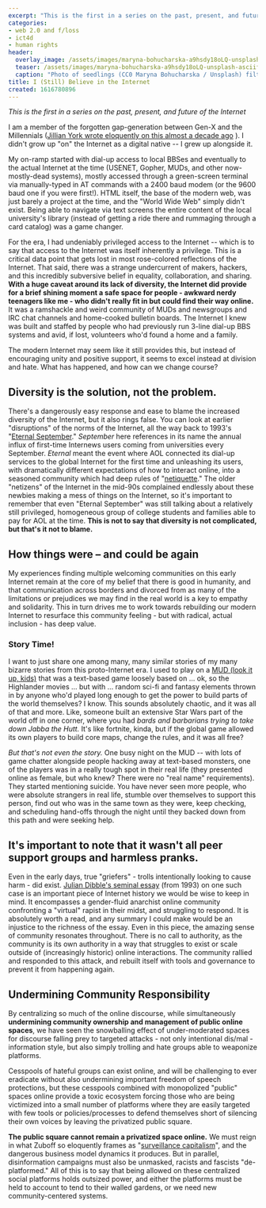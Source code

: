 ```yaml
---
excerpt: "This is the first in a series on the past, present, and future of the Internet"
categories:
- web 2.0 and f/loss
- ict4d
- human rights
header:
  overlay_image: /assets/images/maryna-bohucharska-a9hsdy18oLQ-unsplash-asciifilter.png
  teaser: /assets/images/maryna-bohucharska-a9hsdy18oLQ-unsplash-asciifilter.png
  caption: "Photo of seedlings (CC0 Maryna Bohucharska / Unsplash) filtered to add a digitization / matrix style effect"
title: I (Still) Believe in the Internet
created: 1616780896
---
```

_This is the first in a series on the past, present, and future of the Internet_

I am a member of the forgotten gap-generation between Gen-X and the Millennials ([Jillian York wrote eloquently on this almost a decade ago](https://jilliancyork.com/2013/04/13/talkin-bout-my-generation-i-think/) ). I didn't grow up "on" the Internet as a digital native -- I grew up alongside it.

My on-ramp started with dial-up access to local BBSes and eventually to the actual Internet at the time (USENET, Gopher, MUDs, and other now-mostly-dead systems), mostly accessed through a green-screen terminal via manually-typed in AT commands with a 2400 baud modem (or the 9600 baud one if you were first!). HTML itself, the base of the modern web, was just barely a project at the time, and the "World Wide Web" simply didn't exist. Being able to navigate via text screens the entire content of the local university's library (instead of getting a ride there and rummaging through a card catalog) was a game changer.

For the era, I had undeniably privileged access to the Internet -- which is to say that access to the Internet was itself inherently a privilege. This is a critical data point that gets lost in most rose-colored reflections of the Internet.  That said, there was a strange undercurrent of makers, hackers, and this incredibly subversive belief in equality, collaboration, and sharing.  **With a huge caveat around its lack of diversity, the Internet did provide for a brief shining moment a safe space for people - awkward nerdy teenagers like me - who didn't really fit in but could find their way online.** It was a ramshackle and weird community of MUDs and newsgroups and IRC chat channels and home-cooked bulletin boards. The Internet I knew was built and staffed by people who had previously run 3-line dial-up BBS systems and avid, if lost, volunteers who'd found a home and a family.

The modern Internet may seem like it still provides this, but instead of encouraging unity and positive support, it seems to excel instead at division and hate.  What has happened, and how can we change course?

## Diversity is the solution, not the problem.

There's a dangerously easy response and ease to blame the increased diversity of the Internet, but it also rings false.  You can look at earlier "disruptions" of the norms of the Internet, all the way back to 1993's "[Eternal September](https://en.wikipedia.org/wiki/Eternal_September)." _September_ here references in its name the annual influx of first-time Internews users coming from universities every September.  _Eternal_ meant the event where AOL connected its dial-up services to the global Internet for the first time and unleashing its users, with dramatically different expectations of how to interact online, into a seasoned community which had deep rules of "[netiquette](https://www.auburn.edu/citizenship/netiquette.html)." The older "netizens" of the Internet in the mid-90s complained endlessly about these newbies making a mess of things on the Internet, so it's important to remember that  even "Eternal September" was still talking about a relatively still privileged, homogeneous group of college students and families able to pay for AOL at the time. **This is not to say that diversity is not complicated, but that's it not to blame.**

## How things were – and could be again

My experiences finding multiple welcoming communities on this early Internet remain at the core of my belief that there is good in humanity, and that communication across borders and divorced from as many of the limitations or prejudices we may find in the real world is a key to empathy and solidarity.  This in turn drives me to work towards rebuilding our modern Internet to resurface this community feeling - but with radical, actual inclusion - has deep value.

### Story Time!

I want to just share one among many, many similar stories of my many bizarre stories from this proto-Internet era. I used to play on a [MUD (look it up, kids)](https://en.wikipedia.org/wiki/MUD) that was a text-based game loosely based on … ok, so the Highlander movies  ... but with ...  random sci-fi and fantasy elements thrown in by anyone who'd played long enough to get the power to build parts of the world themselves? I know. This sounds absolutely chaotic, and it was all of that and more.  Like, someone built an extensive Star Wars part of the world off in one corner, where you had *bards and barbarians trying to take down Jabba the Hutt.*  It's like fortnite, kinda, but if the global game allowed its own players to build core maps, change the rules, and it was all free?

*But that's not even the story.*  One busy night on the MUD -- with lots of game chatter alongside people hacking away at text-based monsters, one of the players was in a really tough spot in their real life (they presented online as female, but who knew? There were no "real name" requirements).  They started mentioning suicide.  You have never seen more people, who were absolute strangers in real life, stumble over themselves to support this person, find out who was in the same town as they were, keep checking, and scheduling hand-offs through the night until they backed down from this path and were seeking help.

## It's important to note that it wasn't all peer support groups and harmless pranks.

Even in the early days, true "griefers" - trolls intentionally looking to cause harm - did exist.  [Julian Dibble's seminal essay](https://www.juliandibbell.com/articles/a-rape-in-cyberspace/) (from 1993) on one such case is an important piece of Internet history we would be wise to keep in mind. It encompasses a gender-fluid anarchist online community confronting a "virtual" rapist in their midst, and struggling to respond. It is absolutely worth a read, and any summary I could make would be an injustice to the richness of the essay. Even in this piece, the amazing sense of community resonates throughout. There is no call to authority, as the community is its own authority in a way that struggles to exist or scale outside of (increasingly historic) online interactions. The community rallied and responded to this attack, and rebuilt itself with tools and governance to prevent it from happening again.

## Undermining Community Responsibility

By centralizing so much of the online discourse, while simultaneously **undermining community ownership and management of public online spaces**, we have seen the snowballing effect of under-moderated spaces for discourse falling prey to targeted attacks - not only intentional dis/mal -information style, but also simply trolling and hate groups able to weaponize platforms.

Cesspools of hateful groups can exist online, and will be challenging to ever eradicate without also undermining important freedom of speech protections, but these cesspools combined with monopolized "public" spaces online provide a toxic ecosystem forcing those who are being victimized into a small number of platforms where they are easily targeted with few tools or policies/processes to defend themselves short of silencing their own voices by leaving the privatized public square.

**The public square cannot remain a privatized space online.**  We must reign in what Zuboff so eloquently frames as "[surveillance capitalism](https://en.wikipedia.org/wiki/The_Age_of_Surveillance_Capitalism)", and the dangerous business model dynamics it produces. But in parallel, disinformation campaigns must also be unmasked, racists and fascists "de-platformed."  All of this is to say that being allowed on these centralized social platforms holds outsized power, and either the platforms must be held to account to tend to their walled gardens, or we need new community-centered systems.
